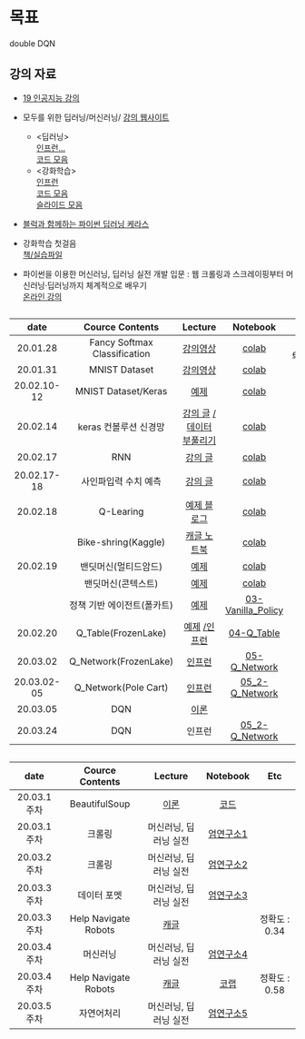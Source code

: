 # 목표
 double DQN

## 강의 자료
- [19 인공지능 강의](https://github.com/sejongresearch/2019.Spring.AI)

 - 모두를 위한 딥러닝/머신러닝/
   [강의 웹사이트](http://hunkim.github.io/ml/)
   - <딥러닝>     
      [인프런...](https://www.inflearn.com/course/)  
      [코드 모음](https://github.com/hunkim/DeepLearningZeroToAll) 
   - <강화학습>     
     [인프런](https://www.inflearn.com/course/reinforcement-learning)  
     [코드 모음](https://github.com/hunkim/ReinforcementZeroToAll)     
   [슬라이드 모음](https://goo.gl/jPtWNt)      
 - [블럭과 함께하는 파이썬 딥러닝 케라스](https://tykimos.github.io/lecture/)     
 - 강화학습 첫걸음     
   [책/실습파일](https://github.com/kyoseoksong/RL_Book)      
 - 파이썬을 이용한 머신러닝, 딥러닝 실전 개발 입문 : 웹 크롤링과 스크레이핑부터 머신러닝·딥러닝까지 체계적으로 배우기       
   [온라인 강의](https://www.youtube.com/watch?v=l_XFlB1Wwz8&list=PLBXuLgInP-5m_vn9ycXHRl7hlsd1huqmS&index=1)
   
## 
| date | Cource Contents | Lecture | Notebook |  Etc | 
|:---:|:---:|:---:|:---:|:---:| 
| 20.01.28 | Fancy Softmax Classification | [강의영상](https://www.youtube.com/watch?v=E-io76NlsqA&feature=youtu.be) | [colab](https://colab.research.google.com/drive/1Rhd2AQCSbLhAOR3vAZxHLV6kpJvwuxKn) | [cross entropy](https://github.com/rkdogo08/AI_Lecture/issues/1#issue-556134902) |
| 20.01.31 |  MNIST Dataset | [강의영상](https://youtu.be/ktd5yrki_KA) | [colab](https://colab.research.google.com/drive/1ZFVRknMyNN8xcm7lOMWicpGpTxU2fFwJ#scrollTo=-J_HxuaZth19) |  |
| 20.02.10-12|  MNIST Dataset/Keras | [예제](https://www.tensorflow.org/tutorials/keras/classification?hl=ko) | [colab](https://colab.research.google.com/drive/1ioPesdovZ0uJGEyuSrIz3PAZCPDfrrp4) |  |
| 20.02.14|  keras 컨볼루션 신경망 | [강의 글](https://tykimos.github.io/2017/03/08/CNN_Getting_Started/) [/데이터 부풀리기](https://tykimos.github.io/2017/06/10/CNN_Data_Augmentation/) | [colab](https://colab.research.google.com/drive/1j4nZZschOWnKfYYs-vJtk5w0xBP1KRIa) |  |
| 20.02.17|  RNN | [강의 글](https://tykimos.github.io/2017/04/09/RNN_Layer_Talk/) | [colab](https://colab.research.google.com/drive/1uqoCS6oqV5ArWI5yyDEHwuTaqIhd7bvs) |  |
| 20.02.17-18 |  사인파입력 수치 예측 | [강의 글](https://tykimos.github.io/2017/09/09/Time-series_Numerical_Input_Numerical_Prediction_Model_Recipe/) | [colab](https://colab.research.google.com/drive/1o93FG_OEAYOPlHd_AcaO7rvrpfTITEFm) | [경사하강법](http://shuuki4.github.io/deep%20learning/2016/05/20/Gradient-Descent-Algorithm-Overview.html) |
| 20.02.18 |  Q-Learing | [예제 블로그](https://m.blog.naver.com/PostView.nhn?blogId=infoefficien&logNo=220769665748&proxyReferer=https%3A%2F%2Fwww.google.com%2F) | [colab](https://colab.research.google.com/drive/1toA9yPZdWmDx8vnvdGHQqiF7ftVZ-g3w) |  |
|  |  Bike-shring(Kaggle)  | [캐글 노트북](https://www.kaggle.com/zexyz123/tensorflow-cnn-only-6-feature) | [colab](https://colab.research.google.com/drive/1kNvKGDA5jKAi8NHvE6m0sXiqtsJNj-8M) |  |
| 20.02.19 |  밴딧머신(멀티드암드)  | [예제](https://github.com/kyoseoksong/RL_Book/blob/master/Chap2.Simple-Policy.ipynb) | [colab](https://colab.research.google.com/drive/1fHCBXJ7tZBSgxlWNR9JOjMdXGGy06kOx) |  |
|  |  밴딧머신(콘텍스트)  | [예제](https://github.com/kyoseoksong/RL_Book/blob/master/Chap3.Contextual-Policy.ipynb) | [colab](https://colab.research.google.com/drive/1_DvcBYf89r0dpCGhAMYzqoPoIuaywydK) | [slim](https://excelsior-cjh.tistory.com/160) |
|  |  정책 기반 에이전트(폴카트)  | [예제](https://github.com/kyoseoksong/RL_Book/blob/master/Chap4.Vanilla-Policy.ipynb) | [03-Vanilla_Policy](https://colab.research.google.com/drive/14jAz_XvliAXYLXZlNJeom9q1ubfTWNu6) |  |
| 20.02.20 |  Q_Table(FrozenLake)  | [예제](https://github.com/kyoseoksong/RL_Book/blob/master/Chap5-1.Q-Table.ipynb) [/인프런](https://www.inflearn.com/course/reinforcement-learning) | [04-Q_Table](https://colab.research.google.com/drive/1DEKo8hzOzetDJC60vA7hmyP_48GpHNca) |  |
| 20.03.02 |  Q_Network(FrozenLake)  |  [인프런](https://www.inflearn.com/course/reinforcement-learning/lecture/5788) | [05-Q_Network](https://colab.research.google.com/drive/1IsQDB0nI5b1TPKK18XSQBxN4k8QBX1YR) |  |
| 20.03.02-05 |  Q_Network(Pole Cart)  |  [인프런](https://www.inflearn.com/course/reinforcement-learning/lecture/5789) | [05_2-Q_Network](https://colab.research.google.com/drive/1bpOyRwAKtSHlMXvb7EJInUm06wf7zMjN#scrollTo=ZiFNeSJoZcRi) |  |
| 20.03.05 |  DQN  |  [이론](https://www.inflearn.com/course/reinforcement-learning/lecture/5791) |  |  |
| 20.03.24 |  DQN  |  인프런 | [05_2-Q_Network](https://colab.research.google.com/drive/1-S8RKB9Ysj1INVelc2ne87wtmuwezS9m) |  |
## 
| date | Cource Contents | Lecture | Notebook |  Etc | 
|:---:|:---:|:---:|:---:|:---:| 
| 20.03.1주차 |  BeautifulSoup  |  [이론](https://www.youtube.com/watch?v=HtJMZo2NyMk&list=PLBXuLgInP-5m_vn9ycXHRl7hlsd1huqmS&index=5) | [코드](https://colab.research.google.com/drive/1yUL1wqOW5iLikxr6DkzJAXGu-HPrx6fu) |  |
| 20.03.1주차 |  크롤링  |  머신러닝, 딥러닝 실전 | [엄연구소1](https://colab.research.google.com/drive/1yUL1wqOW5iLikxr6DkzJAXGu-HPrx6fu) |  |
| 20.03.2주차 |  크롤링  |  머신러닝, 딥러닝 실전 | [엄연구소2](https://colab.research.google.com/drive/1jl_4l9_GCRJhbGzOUiW9_RfCulFOXEyi) |  |
| 20.03.3주차 |  데이터 포멧  |  머신러닝, 딥러닝 실전 | [엄연구소3](https://colab.research.google.com/drive/154Z92SxdK3XGyJieKI6szJTpHWdG9pcl) |  |
| 20.03.3주차 |  Help Navigate Robots  |  [캐글](https://www.kaggle.com/c/career-con-2019/overview) | | 정확도 : 0.34 |
| 20.03.4주차 |  머신러닝  |  머신러닝, 딥러닝 실전 | [엄연구소4](https://colab.research.google.com/drive/1r5FKgC72d468vElrXqCCFQ2sWivfvKiQ) |  |
| 20.03.4주차 |  Help Navigate Robots  |  [캐글](https://www.kaggle.com/c/career-con-2019/overview) | [코랩](https://colab.research.google.com/drive/1LS6UA4z7OvMou0easecAJPnyne4eQWv2) | 정확도 : 0.58 |
| 20.03.5주차 |  자연어처리  |  머신러닝, 딥러닝 실전 | [엄연구소5](https://colab.research.google.com/drive/12gV5U_GJL9IuRilATJvDe-Im5uyqJNi_) |  |
